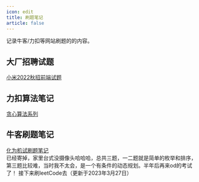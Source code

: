 ```yaml
---
icon: edit
title: 刷题笔记
article: false
---
```


记录牛客/力扣等网站刷题的的内容。

<!-- more -->

## 大厂招聘试题
[小米2022秋招前端试题](xiaomi2022.md)

## 力扣算法笔记
[贪心算法系列](../algorithm/贪心.md)

## 牛客刷题笔记
[化为机试刷题笔记](化为机试.md)  
已经寄掉，家里台式没摄像头哈哈哈，总共三题，一二题就是简单的枚举和排序，第三题比较难，当时我不太会，是一个有条件的动态规划。半年后再来od的考试了！
接下来刷leetCode去（更新于2023年3月27日）